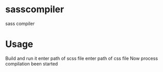 # sasscompiler

sass compiler

# Usage

Build and run it
enter path of scss file
enter path of css file
Now process compilation been started
